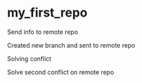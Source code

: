 ﻿# my_first_repo

Send info to remote repo

Created new branch and sent to remote repo

Solving conflict

Solve second conflict on remote repo
